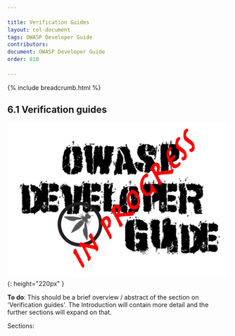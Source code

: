 ```yaml
---

title: Verification Guides
layout: col-document
tags: OWASP Developer Guide
contributors:
document: OWASP Developer Guide
order: 810

---
```


{% include breadcrumb.html %}

## 6.1 Verification guides

![Developer Guide](../../assets/images/dg_wip.png "OWASP Developer Guide"){: height="220px" }

**To do**: This should be a brief overview / abstract of the section on 'Verification guides'.
The Introduction will contain more detail and the further sections will expand on that.

Sections:
